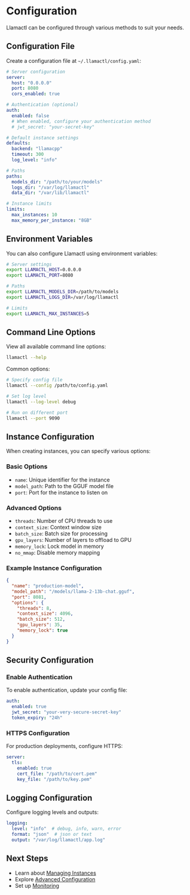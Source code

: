 # Configuration

Llamactl can be configured through various methods to suit your needs.

## Configuration File

Create a configuration file at `~/.llamactl/config.yaml`:

```yaml
# Server configuration
server:
  host: "0.0.0.0"
  port: 8080
  cors_enabled: true

# Authentication (optional)
auth:
  enabled: false
  # When enabled, configure your authentication method
  # jwt_secret: "your-secret-key"

# Default instance settings
defaults:
  backend: "llamacpp"
  timeout: 300
  log_level: "info"

# Paths
paths:
  models_dir: "/path/to/your/models"
  logs_dir: "/var/log/llamactl"
  data_dir: "/var/lib/llamactl"

# Instance limits
limits:
  max_instances: 10
  max_memory_per_instance: "8GB"
```

## Environment Variables

You can also configure Llamactl using environment variables:

```bash
# Server settings
export LLAMACTL_HOST=0.0.0.0
export LLAMACTL_PORT=8080

# Paths
export LLAMACTL_MODELS_DIR=/path/to/models
export LLAMACTL_LOGS_DIR=/var/log/llamactl

# Limits
export LLAMACTL_MAX_INSTANCES=5
```

## Command Line Options

View all available command line options:

```bash
llamactl --help
```

Common options:

```bash
# Specify config file
llamactl --config /path/to/config.yaml

# Set log level
llamactl --log-level debug

# Run on different port
llamactl --port 9090
```

## Instance Configuration

When creating instances, you can specify various options:

### Basic Options

- `name`: Unique identifier for the instance
- `model_path`: Path to the GGUF model file
- `port`: Port for the instance to listen on

### Advanced Options

- `threads`: Number of CPU threads to use
- `context_size`: Context window size
- `batch_size`: Batch size for processing
- `gpu_layers`: Number of layers to offload to GPU
- `memory_lock`: Lock model in memory
- `no_mmap`: Disable memory mapping

### Example Instance Configuration

```json
{
  "name": "production-model",
  "model_path": "/models/llama-2-13b-chat.gguf",
  "port": 8081,
  "options": {
    "threads": 8,
    "context_size": 4096,
    "batch_size": 512,
    "gpu_layers": 35,
    "memory_lock": true
  }
}
```

## Security Configuration

### Enable Authentication

To enable authentication, update your config file:

```yaml
auth:
  enabled: true
  jwt_secret: "your-very-secure-secret-key"
  token_expiry: "24h"
```

### HTTPS Configuration

For production deployments, configure HTTPS:

```yaml
server:
  tls:
    enabled: true
    cert_file: "/path/to/cert.pem"
    key_file: "/path/to/key.pem"
```

## Logging Configuration

Configure logging levels and outputs:

```yaml
logging:
  level: "info"  # debug, info, warn, error
  format: "json"  # json or text
  output: "/var/log/llamactl/app.log"
```

## Next Steps

- Learn about [Managing Instances](../user-guide/managing-instances.md)
- Explore [Advanced Configuration](../advanced/monitoring.md)
- Set up [Monitoring](../advanced/monitoring.md)
